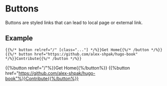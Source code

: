 # Buttons

Buttons are styled links that can lead to local page or external link.

## Example

```tpl
{{%/* button relref="/" [class="..."] */%}}Get Home{{%/* /button */%}}
{{%/* button href="https://github.com/alex-shpak/hugo-book" */%}}Contribute{{%/* /button */%}}
```

{{%button relref="/"%}}Get Home{{%/button%}}
{{%button href="https://github.com/alex-shpak/hugo-book"%}}Contribute{{%/button%}}
